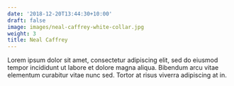 ```yaml
---
date: '2018-12-20T13:44:30+10:00'
draft: false
image: images/neal-caffrey-white-collar.jpg
weight: 3
title: Neal Caffrey
---
```


Lorem ipsum dolor sit amet, consectetur adipiscing elit, sed do eiusmod tempor incididunt ut labore et dolore magna aliqua. Bibendum arcu vitae elementum curabitur vitae nunc sed. Tortor at risus viverra adipiscing at in.
